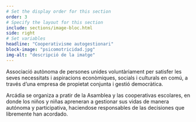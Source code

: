 ```yaml
---
# Set the display order for this section
order: 3
# Specify the layout for this section
include: sections/image-bloc.html
side: right
# Set variables
headline: "Cooperativisme autogestionari"
block-image: "psicomotricidad.jpg"
img-alt: "descripció de la imatge"
---
```

Associació autònoma de persones unides voluntàriament per satisfer les seves necessitats i aspiracions econòmiques, socials i culturals en comú, a través d’una empresa de propietat conjunta i gestió democràtica.

Arcádia se organiza a  pratir de la Asamblea y las cooperativas escolares, en donde los niños y niñas apreneran a gestionar sus vidas de manera autónoma y participativa, haciendose responsables de las decisiones que libremente han acordado.
